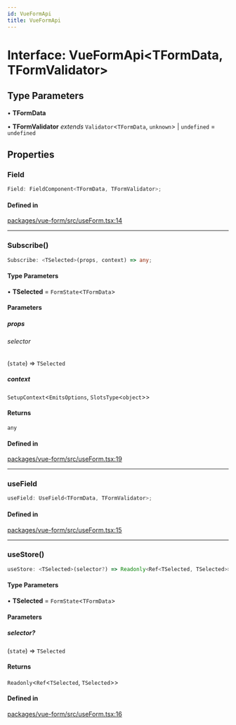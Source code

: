 ```yaml
---
id: VueFormApi
title: VueFormApi
---
```


# Interface: VueFormApi\<TFormData, TFormValidator\>

## Type Parameters

• **TFormData**

• **TFormValidator** *extends* `Validator`\<`TFormData`, `unknown`\> \| `undefined` = `undefined`

## Properties

### Field

```ts
Field: FieldComponent<TFormData, TFormValidator>;
```

#### Defined in

[packages/vue-form/src/useForm.tsx:14](https://github.com/TanStack/form/blob/main/packages/vue-form/src/useForm.tsx#L14)

***

### Subscribe()

```ts
Subscribe: <TSelected>(props, context) => any;
```

#### Type Parameters

• **TSelected** = `FormState`\<`TFormData`\>

#### Parameters

##### props

###### selector

(`state`) => `TSelected`

##### context

`SetupContext`\<`EmitsOptions`, `SlotsType`\<`object`\>\>

#### Returns

`any`

#### Defined in

[packages/vue-form/src/useForm.tsx:19](https://github.com/TanStack/form/blob/main/packages/vue-form/src/useForm.tsx#L19)

***

### useField

```ts
useField: UseField<TFormData, TFormValidator>;
```

#### Defined in

[packages/vue-form/src/useForm.tsx:15](https://github.com/TanStack/form/blob/main/packages/vue-form/src/useForm.tsx#L15)

***

### useStore()

```ts
useStore: <TSelected>(selector?) => Readonly<Ref<TSelected, TSelected>>;
```

#### Type Parameters

• **TSelected** = `FormState`\<`TFormData`\>

#### Parameters

##### selector?

(`state`) => `TSelected`

#### Returns

`Readonly`\<`Ref`\<`TSelected`, `TSelected`\>\>

#### Defined in

[packages/vue-form/src/useForm.tsx:16](https://github.com/TanStack/form/blob/main/packages/vue-form/src/useForm.tsx#L16)
